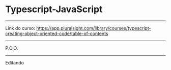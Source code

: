 # Typescript-JavaScript
________________________________
Link do curso:
https://app.pluralsight.com/library/courses/typescript-creating-object-oriented-code/table-of-contents
________________________________
P.O.O.
________________________________
Editando
